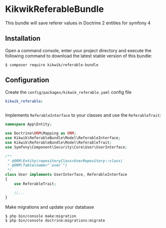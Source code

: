 KikwikReferableBundle
=======================

This bundle will save referer values in Doctrine 2 entities for symfony 4


Installation
------------

Open a command console, enter your project directory and execute the
following command to download the latest stable version of this bundle:

```console
$ composer require kikwik/referable-bundle
```

Configuration
-------------


Create the `config/packages/kikwik_referable.yaml` config file

```yaml
kikwik_referable:
    
```


Implements `ReferableInterface` to your classes and use the `ReferableTrait`:

```php
namespace App\Entity;

use Doctrine\ORM\Mapping as ORM;
use Kikwik\ReferableBundle\Model\ReferableInterface;
use Kikwik\ReferableBundle\Model\ReferableTrait;
use Symfony\Component\Security\Core\User\UserInterface;

/**
 * @ORM\Entity(repositoryClass=UserRepository::class)
 * @ORM\Table(name="`user`")
 */
class User implements UserInterface, ReferableInterface
{
    use ReferableTrait;

    //...
}
```

Make migrations and update your database

```console
$ php bin/console make:migration
$ php bin/console doctrine:migrations:migrate
```

